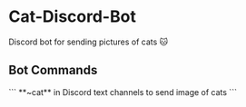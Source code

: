 # Cat-Discord-Bot
Discord bot for sending pictures of cats 🐱

<h2> Bot Commands </h2>
``` **~cat** in Discord text channels to send image of cats ```
